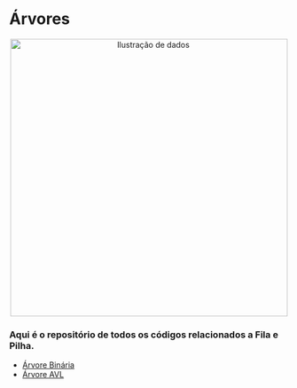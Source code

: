 # Árvores

<div align="center">
<image src="7863972.jpg" alt="Ilustração de dados" width="500"></image>
</div>

### Aqui é o repositório de todos os códigos relacionados a Fila e Pilha.

- [Árvore Binária](https://github.com/yanna-torres/Estruturas-de-Dados/blob/master/Trees/binary_tree.py)
- [Árvore AVL]()
